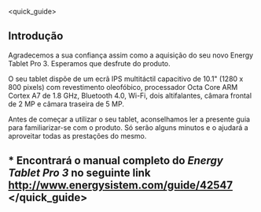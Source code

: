<quick_guide>

## Introdução

Agradecemos a sua confiança assim como a aquisição do seu novo Energy Tablet Pro 3. Esperamos que desfrute do produto.

O seu tablet dispõe de um ecrã IPS multitáctil capacitivo de 10.1" (1280 x 800 pixels) com revestimento oleofóbico, processador Octa Core ARM Cortex A7 de 1.8 GHz, Bluetooth 4.0, Wi-Fi, dois altifalantes, câmara frontal de 2 MP e câmara traseira de 5 MP. 

Antes de começar a utilizar o seu tablet, aconselhamos ler a presente guia para familiarizar-se com o produto.   Só serão alguns minutos e o ajudará a aproveitar todas as prestações do mesmo.

## <unique> * Encontrará o manual completo do *Energy Tablet Pro 3* no seguinte link http://www.energysistem.com/guide/42547 </unique> </quick_guide>


